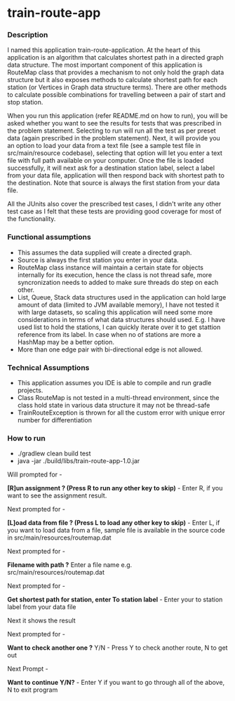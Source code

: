 # train-route-app
### Description
I named this application train-route-application. At the heart of this application is an algorithm that calculates shortest path in a directed graph data structure. The most important component of this application is RouteMap class that provides a mechanism to not only hold the graph data structure but it also exposes methods to calculate shortest path for each station (or Vertices in Graph data structure terms). There are other methods to calculate possible combinations for travelling between a pair of start and stop station. 

When you run this application (refer README.md on how to run), you will be asked whether you want to see the results for tests that was prescribed in the problem statement. Selecting to run will run all the test as per preset data (again prescribed in the problem statement). Next, it will provide you an option to load your data from a text file (see a sample test file in src/main/resource codebase), selecting that option will let you enter a text file with full path available on your computer. Once the file is loaded successfully, it will next ask for a destination station label, select a label from your data file, application will then respond back with shortest path to the destination. Note that source is always the first station from your data file.

All the JUnits also cover the prescribed test cases, I didn't write any other test case as I felt that these tests are providing good coverage for most of the functionality. 

### Functional assumptions
* This assumes the data supplied will create a directed graph.
* Source is always the first station you enter in your data.
* RouteMap class instance will maintain a certain state for objects internally for its execution, hence the class is not thread safe, more syncronization needs to added to make sure threads do step on each other.
* List, Queue, Stack data structures used in the application can hold large amount of data (limited to JVM available memory), I have not tested it with large datasets, so scaling this application will need some more considerations in terms of what data structures should used. E.g. I have used list to hold the stations, I can quickly iterate over it to get stattion reference from its label. In case when no of stations are more a HashMap may be a better option.
* More than one edge pair with bi-directional edge is not allowed.

### Technical Assumptions
- This application assumes you IDE is able to compile and run gradle projects.
- Class RouteMap is not tested in a multi-thread environment, since the class hold state in various 
data structure it may not be thread-safe
- TrainRouteException is thrown for all the custom error with unique error number for differentiation 

### How to run
- ./gradlew clean build test
- java -jar ./build/libs/train-route-app-1.0.jar 

Will prompted for -

**[R]un assignment ? (Press R to run any other key to skip)** - Enter R, if you want to see the assignment result.

Next prompted for -

**[L]oad data from file ? (Press L to load any other key to skip)** - Enter L, if you want to load data from a file, sample file is available in the source code in src/main/resources/routemap.dat

Next prompted for - 

**Filename with path ?** Enter a file name e.g. src/main/resources/routemap.dat

Next prompted for -

**Get shortest path for station, enter To station label** - Enter your to station label from your data file

Next it shows the result

Next prompted for -

**Want to check another one ?** Y/N - Press Y to check another route, N to get out

Next Prompt -

**Want to continue Y/N?** - Enter Y if you want to go through all of the above, N to exit program
